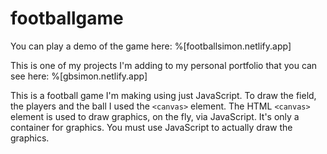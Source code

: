 # footballgame
You can play a demo of the game here: %[footballsimon.netlify.app]

This is one of my projects I'm adding to my personal portfolio that you can see here: %[gbsimon.netlify.app]

This is a football game I'm making using just JavaScript. To draw the field, the players and the ball I used the `<canvas>` element.
The HTML `<canvas>` element is used to draw graphics, on the fly, via JavaScript. It's only a container for graphics. 
You must use JavaScript to actually draw the graphics.
